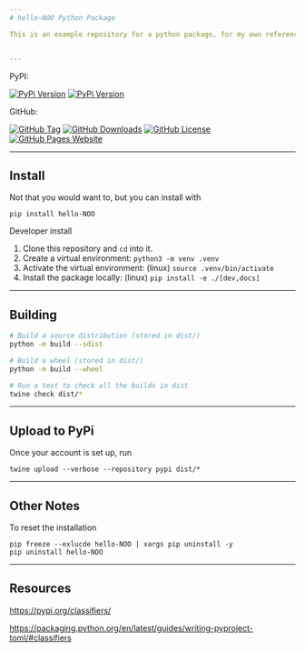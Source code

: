 ```yaml
---
# hello-NOO Python Package

This is an example repository for a python package, for my own reference.


---
```

PyPI:

[![PyPi Version](https://img.shields.io/pypi/v/hello-NOO.svg)](https://pypi.org/project/hello-NOO/)
[![PyPi Version](https://img.shields.io/pypi/dm/hello-NOO.svg)](https://pypi.org/project/hello-NOO/)

GitHub: 

[![GitHub Tag](https://img.shields.io/github/v/tag/NeonOrangeOrange/hello-NOO)](https://github.com/NeonOrangeOrange/hello-NOO)
[![GitHub Downloads](https://img.shields.io/github/downloads/NeonOrangeOrange/hello-NOO/total)](https://neonorangeorange.github.io/hello-NOO/)
[![GitHub License](https://img.shields.io/github/license/NeonOrangeOrange/hello-NOO)](https://github.com/NeonOrangeOrange/hello-NOO/blob/main/LICENSE)
[![GitHub Pages Website](https://img.shields.io/website?url=http%3A//neonorangeorange.github.io/hello-NOO/)](https://neonorangeorange.github.io/hello-NOO/)

---
## Install

Not that you would want to, but you can install with 

```
pip install hello-NOO
```

Developer install

1. Clone this repository and `cd` into it.
2. Create a virtual environment: `python3 -m venv .venv`
3. Activate the virtual environment: (linux) `source .venv/bin/activate`
4. Install the package locally: (linux) `pip install -e ./[dev,docs]`


---
## Building

```bash
# Build a source distribution (stored in dist/)
python -m build --sdist

# Build a wheel (stored in dist/)
python -m build --wheel

# Run a test to check all the builds in dist
twine check dist/*
```



---
## Upload to PyPi

Once your account is set up, run

```text
twine upload --verbose --repository pypi dist/*
```



---
## Other Notes

To reset the installation

```
pip freeze --exlucde hello-NOO | xargs pip uninstall -y
pip uninstall hello-NOO
```


---
## Resources

<https://pypi.org/classifiers/>

<https://packaging.python.org/en/latest/guides/writing-pyproject-toml/#classifiers>


